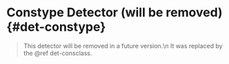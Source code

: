 # Constype Detector (will be removed) {#det-constype}
> This detector will be removed in a future version.\n
> It was replaced by the @ref det-consclass.
